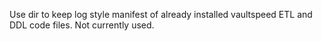 Use dir to keep log style manifest of already installed vaultspeed ETL and DDL code files.  Not currently used.